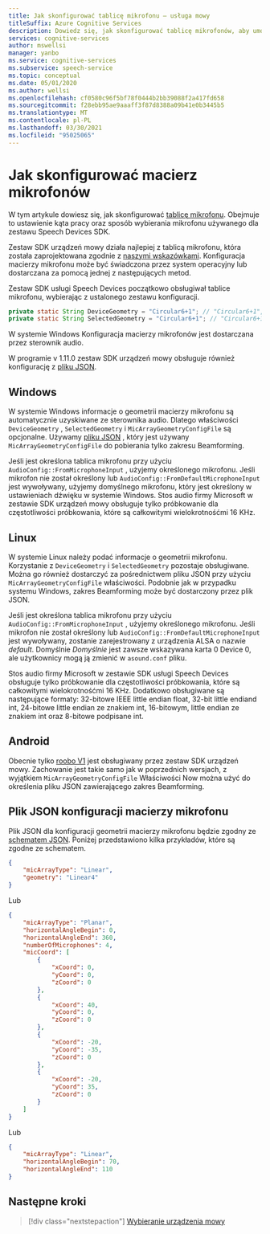 ```yaml
---
title: Jak skonfigurować tablicę mikrofonu — usługa mowy
titleSuffix: Azure Cognitive Services
description: Dowiedz się, jak skonfigurować tablicę mikrofonów, aby umożliwić jej korzystanie z zestawu Speech Devices SDK.
services: cognitive-services
author: mswellsi
manager: yanbo
ms.service: cognitive-services
ms.subservice: speech-service
ms.topic: conceptual
ms.date: 05/01/2020
ms.author: wellsi
ms.openlocfilehash: cf0580c96f5bf78f0444b2bb39088f2a417fd658
ms.sourcegitcommit: f28ebb95ae9aaaff3f87d8388a09b41e0b3445b5
ms.translationtype: MT
ms.contentlocale: pl-PL
ms.lasthandoff: 03/30/2021
ms.locfileid: "95025065"
---
```

# <a name="how-to-configure-a-microphone-array"></a>Jak skonfigurować macierz mikrofonów

W tym artykule dowiesz się, jak skonfigurować [tablicę mikrofonu](./speech-devices-sdk-microphone.md). Obejmuje to ustawienie kąta pracy oraz sposób wybierania mikrofonu używanego dla zestawu Speech Devices SDK.

Zestaw SDK urządzeń mowy działa najlepiej z tablicą mikrofonu, która została zaprojektowana zgodnie z [naszymi wskazówkami](./speech-devices-sdk-microphone.md). Konfiguracja macierzy mikrofonu może być świadczona przez system operacyjny lub dostarczana za pomocą jednej z następujących metod.

Zestaw SDK usługi Speech Devices początkowo obsługiwał tablice mikrofonu, wybierając z ustalonego zestawu konfiguracji.

```java
private static String DeviceGeometry = "Circular6+1"; // "Circular6+1", "Linear4",
private static String SelectedGeometry = "Circular6+1"; // "Circular6+1", "Circular3+1", "Linear4", "Linear2"
```

W systemie Windows Konfiguracja macierzy mikrofonów jest dostarczana przez sterownik audio.

W programie v 1.11.0 zestaw SDK urządzeń mowy obsługuje również konfigurację z [pliku JSON](https://aka.ms/sdsdk-micarray-json).


## <a name="windows"></a>Windows
W systemie Windows informacje o geometrii macierzy mikrofonu są automatycznie uzyskiwane ze sterownika audio. Dlatego właściwości `DeviceGeometry` ,  `SelectedGeometry` i `MicArrayGeometryConfigFile` są opcjonalne. Używamy [pliku JSON](https://aka.ms/sdsdk-micarray-json) , który jest używany `MicArrayGeometryConfigFile` do pobierania tylko zakresu Beamforming.

Jeśli jest określona tablica mikrofonu przy użyciu `AudioConfig::FromMicrophoneInput` , użyjemy określonego mikrofonu. Jeśli mikrofon nie został określony lub `AudioConfig::FromDefaultMicrophoneInput` jest wywoływany, użyjemy domyślnego mikrofonu, który jest określony w ustawieniach dźwięku w systemie Windows.
Stos audio firmy Microsoft w zestawie SDK urządzeń mowy obsługuje tylko próbkowanie dla częstotliwości próbkowania, które są całkowitymi wielokrotnośćmi 16 KHz.

## <a name="linux"></a>Linux
W systemie Linux należy podać informacje o geometrii mikrofonu. Korzystanie z `DeviceGeometry` i `SelectedGeometry` pozostaje obsługiwane. Można go również dostarczyć za pośrednictwem pliku JSON przy użyciu `MicArrayGeometryConfigFile` właściwości. Podobnie jak w przypadku systemu Windows, zakres Beamforming może być dostarczony przez plik JSON.

Jeśli jest określona tablica mikrofonu przy użyciu `AudioConfig::FromMicrophoneInput` , użyjemy określonego mikrofonu. Jeśli mikrofon nie został określony lub `AudioConfig::FromDefaultMicrophoneInput` jest wywoływany, zostanie zarejestrowany z urządzenia ALSA o nazwie *default*. Domyślnie *Domyślnie* jest zawsze wskazywana karta 0 Device 0, ale użytkownicy mogą ją zmienić w `asound.conf` pliku. 

Stos audio firmy Microsoft w zestawie SDK usługi Speech Devices obsługuje tylko próbkowanie dla częstotliwości próbkowania, które są całkowitymi wielokrotnośćmi 16 KHz. Dodatkowo obsługiwane są następujące formaty: 32-bitowe IEEE little endian float, 32-bit little endiand int, 24-bitowe little endian ze znakiem int, 16-bitowym, little endian ze znakiem int oraz 8-bitowe podpisane int.

## <a name="android"></a>Android
Obecnie tylko [roobo V1](./speech-devices-sdk-quickstart.md?pivots=platform-android%253fpivots%253dplatform-android) jest obsługiwany przez zestaw SDK urządzeń mowy. Zachowanie jest takie samo jak w poprzednich wersjach, z wyjątkiem `MicArrayGeometryConfigFile` Właściwości Now można użyć do określenia pliku JSON zawierającego zakres Beamforming.

## <a name="microphone-array-configuration-json"></a>Plik JSON konfiguracji macierzy mikrofonu

Plik JSON dla konfiguracji geometrii macierzy mikrofonu będzie zgodny ze [schematem JSON](https://aka.ms/sdsdk-micarray-json). Poniżej przedstawiono kilka przykładów, które są zgodne ze schematem.


```json
{
    "micArrayType": "Linear",
    "geometry": "Linear4"
}
```


Lub


```json
{
    "micArrayType": "Planar",
    "horizontalAngleBegin": 0,
    "horizontalAngleEnd": 360,
    "numberOfMicrophones": 4,
    "micCoord": [
        {
            "xCoord": 0,
            "yCoord": 0,
            "zCoord": 0
        },
        {
            "xCoord": 40,
            "yCoord": 0,
            "zCoord": 0
        },
        {
            "xCoord": -20,
            "yCoord": -35,
            "zCoord": 0
        },
        {
            "xCoord": -20,
            "yCoord": 35,
            "zCoord": 0
        }
    ]
}
```

Lub

```json
{
    "micArrayType": "Linear",
    "horizontalAngleBegin": 70,
    "horizontalAngleEnd": 110
}
```


## <a name="next-steps"></a>Następne kroki

> [!div class="nextstepaction"]
> [Wybieranie urządzenia mowy](get-speech-devices-sdk.md)
